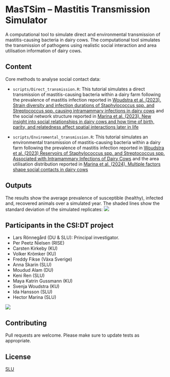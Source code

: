 # MasTSim – Mastitis Transmission Simulator

A computational tool to simulate direct and environmental transmission of mastitis-causing bacteria in dairy cows. The computational tool simulates the transmission of pathogens using realistic social interaction and area utilisation information of dairy cows.


## Content

Core methods to analyse social contact data:

-   `scripts/Direct_transmission.R`: This tutorial simulates a direct transmission of mastitis-causing bacteria within a dairy farm following the prevalence of mastitis infection reported in [Woudstra et al. (2023). Strain diversity and infection durations of Staphylococcus spp. and Streptococcus spp. causing intramammary infections in dairy cows](https://doi.org/10.3168/JDS.2022-22942) and the social network structure reported in [Marina et al. (2023). New insight into social relationships in dairy cows and how time of birth, parity, and relatedness affect spatial interactions later in life](https://doi.org/10.3168/JDS.2023-23483) 

-   `scripts/Enviromental_transmission.R`: This tutorial simulates an environmental transmission of mastitis-causing bacteria within a dairy farm following the prevalence of mastitis infection reported in [Woudstra et al. (2023) Reservoirs of Staphylococcus spp. and Streptococcus spp. Associated with Intramammary Infections of Dairy Cows](https://doi.org/10.3390/PATHOGENS12050699) and the area utilisation distribution reported in [Marina et al. (2024). Multiple factors shape social contacts in dairy cows](https://doi.org/10.1016/J.APPLANIM.2024.106366) 


## Outputs
The results show the average prevalence of susceptible (healthy), infected and, recovered animals over a simulated year. The shaded lines show the standard deviation of the simulated replicates:
![](https://github.com/CSI-DT/MasTSim/output/disease_transmission.png)


## Participants in the CSI:DT project

-   Lars Rönnegård (DU & SLU): Principal investigator.
-   Per Peetz Nielsen (RISE)
-   Carsten Kirkeby (KU)
-   Volker Krömker (KU)
-   Freddy Fikse (Växa Sverige)
-   Anna Skarin (SLU)
-   Moudud Alam (DU)
-   Keni Ren (SLU)
-   Maya Katrin Gussmann (KU)
-   Svenja Woudstra (KU)
-   Ida Hansson (SLU)
-   Hector Marina (SLU)

![](https://www.slu.se/globalassets/ew/org/inst/hgen/projektbloggar/social-cows/gruppfoto_230615_webb.jpg)

## Contributing

Pull requests are welcome. Please make sure to update tests as appropriate.

## License

[SLU](https://www.slu.se/)
